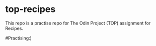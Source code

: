 # top-recipes


This repo is a practise repo for The Odin Project (TOP) assignment for Recipes. 

#Practising:)
